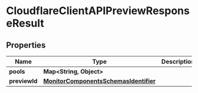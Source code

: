 # CloudflareClientAPIPreviewResponseResult

## Properties
Name | Type | Description | Notes
------------ | ------------- | ------------- | -------------
**pools** | **Map&lt;String, Object&gt;** |  |  [optional]
**previewId** | [**MonitorComponentsSchemasIdentifier**](MonitorComponentsSchemasIdentifier.md) |  |  [optional]
